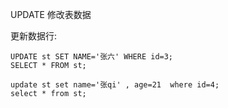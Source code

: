 
UPDATE 修改表数据

更新数据行:

```
UPDATE st SET NAME='张六' WHERE id=3;
SELECT * FROM st;

update st set name='张qi' , age=21  where id=4;
select * from st;
```
